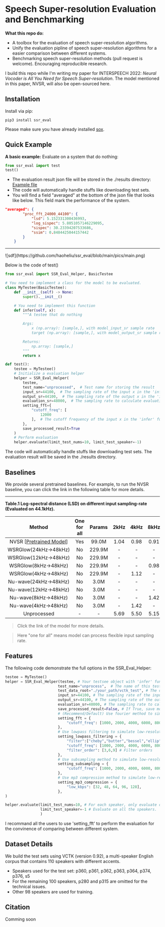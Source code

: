 # Speech Super-resolution Evaluation and Benchmarking
<b>What this repo do:</b>
- A toolbox for the evaluation of speech super-resolution algorithms.
- Unify the evaluation pipline of speech super-resolution algorithms for a easier comparison between different systems.
- Benchmarking speech super-resolution methods (pull request is welcome). Encouraging reproducible research.

I build this repo while I'm writing my paper for INTERSPEECH 2022: <i>Neural Vocoder is All You Need for Speech Super-resolution</i>. The model mentioned in this paper, NVSR, will also be open-sourced here.

## Installation  
Install via pip:
```shell
pip3 install ssr_eval
```
Please make sure you have already installed [sox](http://sox.sourceforge.net/sox.html).

## Quick Example

<b>A basic example:</b> Evaluate on a system that do nothing:

```python
from ssr_eval import test 
test()
```
- The evaluation result json file will be stored in the ./results directory: [Example file](https://github.com/haoheliu/ssr_eval/blob/main/examples/results/2022-03-28-18:07:54.109221-unprocessed.json)
- The code will automatically handle stuffs like downloading test sets.
- You will find a field "averaged" at the bottom of the json file that looks like below. This field mark the performance of the system.
```json
"averaged": {
        "proc_fft_24000_44100": {
            "lsd": 5.152331300436993,
            "log_sispec": 5.8051057146229095,
            "sispec": 30.23394207533686,
            "ssim": 0.8484425044157442
        }
    }
```
<hr>
![sdf](https://github.com/haoheliu/ssr_eval/blob/main/pics/main.png)

Below is the code of test()

```python
from ssr_eval import SSR_Eval_Helper, BasicTestee

# You need to implement a class for the model to be evaluated.
class MyTestee(BasicTestee):
    def __init__(self) -> None:
        super().__init__()

    # You need to implement this function
    def infer(self, x):
        """A testee that do nothing

        Args:
            x (np.array): [sample,], with model_input_sr sample rate
            target (np.array): [sample,], with model_output_sr sample rate

        Returns:
            np.array: [sample,]
        """
        return x

def test():
    testee = MyTestee()
    # Initialize a evaluation helper
    helper = SSR_Eval_Helper(
        testee,
        test_name="unprocessed",  # Test name for storing the result
        input_sr=44100,  # The sampling rate of the input x in the 'infer' function
        output_sr=44100,  # The sampling rate of the output x in the 'infer' function
        evaluation_sr=48000,  # The sampling rate to calculate evaluation metrics.
        setting_fft={
            "cutoff_freq": [
                12000
            ],  # The cutoff frequency of the input x in the 'infer' function
        },
        save_processed_result=True
    )
    # Perform evaluation
    helper.evaluate(limit_test_nums=10, limit_test_speaker=-1)
```
The code will automatically handle stuffs like downloading test sets. The evaluation result will be saved in the ./results directory.

## Baselines

We provide several pretrained baselines. For example, to run the NVSR baseline, you can click the link in the following table for more details. 

<hr>

<b>Table.1 Log-spectral distance (LSD) on different input sampling-rate (Evaluated on 44.1kHz).</b>

|  Method | One for all | Params| 2kHz | 4kHz | 8kHz | 12kHz | 16kHz | 24kHz | 32kHz |  AVG |
|:--------------------:|:----:|:----:|:----:|:----:|:----:|:-----:|:-----:|:-----:|:-----:|:----:|
| NVSR [[Pretrained Model](https://github.com/haoheliu/ssr_eval/tree/main/examples/NVSR)] | Yes | 99.0M | 1.04 | 0.98 | 0.91 |  0.85 |  0.79 |  0.70 |  0.60 | 0.84 |
| WSRGlow(24kHz→48kHz) | No | 229.9M | - | - | - |  - |  - |  0.79 |  - | - |
| WSRGlow(12kHz→48kHz) | No | 229.9M | - | - | - |  0.87 |  - |  - |  - | - |
| WSRGlow(8kHz→48kHz) | No | 229.9M | - | - | 0.98 |  - |  - |  - |  - | - |
| WSRGlow(4kHz→48kHz) | No | 229.9M | - | 1.12 | - |  - |  - | - |  - | - |
| Nu-wave(24kHz→48kHz) | No | 3.0M | - | - | - |  - |  - |  1.22 |  - | - |
| Nu-wave(12kHz→48kHz) | No | 3.0M | - | - | - |  1.40 |  - |  - |  - | - |
| Nu-wave(8kHz→48kHz) | No | 3.0M | - | - | 1.42 |  - |  - |  - |  - | - |
| Nu-wave(4kHz→48kHz) | No | 3.0M | - | 1.42 | - |  - |  - |  - |  - | - |
| Unprocessed      | - |  - | 5.69 | 5.50 | 5.15 |  4.85 |  4.54 |  3.84 |  2.95 | 4.65 |

> Click the link of the model for more details.

> Here "one for all" means model can process flexible input sampling rate.

## Features
The following code demonstrate the full options in the SSR_Eval_Helper:

```python
testee = MyTestee()
helper = SSR_Eval_Helper(testee, # Your testsee object with 'infer' function implemented
                        test_name="unprocess",  # The name of this test. Used for saving the log file in the ./results directory
                        test_data_root="./your_path/vctk_test", # The directory to store the test data, which will be automatically downloaded.
                        input_sr=44100, # The sampling rate of the input x in the 'infer' function
                        output_sr=44100, # The sampling rate of the output x in the 'infer' function
                        evaluation_sr=48000, # The sampling rate to calculate evaluation metrics. 
                        save_processed_result=False, # If True, save model output in the dataset directory.
                        # (Recommend/Default) Use fourier method to simulate low-resolution effect
                        setting_fft = {
                            "cutoff_freq": [1000, 2000, 4000, 6000, 8000, 12000, 16000], # The cutoff frequency of the input x in the 'infer' function
                        }, 
                        # Use lowpass filtering to simulate low-resolution effect. All possible combinations will be evaluated. 
                        setting_lowpass_filtering = {
                            "filter":["cheby","butter","bessel","ellip"], # The type of filter 
                            "cutoff_freq": [1000, 2000, 4000, 6000, 8000, 12000, 16000], 
                            "filter_order": [3,6,9] # Filter orders
                        }, 
                        # Use subsampling method to simulate low-resolution effect
                        setting_subsampling = {
                            "cutoff_freq": [1000, 2000, 4000, 6000, 8000, 12000, 16000],
                        }, 
                        # Use mp3 compression method to simulate low-resolution effect
                        setting_mp3_compression = {
                            "low_kbps": [32, 48, 64, 96, 128],
                        },
)

helper.evaluate(limit_test_nums=10, # For each speaker, only evaluate on 10 utterances.
                limit_test_speaker=-1 # Evaluate on all the speakers. 
                )
```

I recommand all the users to use 'setting_fft' to perform the evaluation for the convinence of comparing between different system.

## Dataset Details
We build the test sets using VCTK (version 0.92), a multi-speaker English corpus that contains 110 speakers with different accents. 
- Speakers used for the test set: p360, p361, p362, p363, p364, p374, p376, s5
- For the remaining 100 speakers, p280 and p315 are omitted for the technical issues.
- Other 98 speakers are used for training.

## Citation

Comming soon